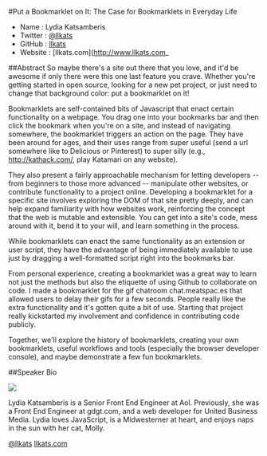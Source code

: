 #Put a Bookmarklet on It: The Case for Bookmarklets in Everyday Life

* Name      : Lydia Katsamberis
* Twitter   : [@llkats](https://twitter.com/llkats)
* GitHub    : [llkats](https://github.com/llkats)
* Website   : [llkats.com](http://www.llkats.com_

##Abstract
So maybe there's a site out there that you love, and it'd be awesome if only there were this one last feature you crave. Whether you're getting started in open source, looking for a new pet project, or just need to change that background color: put a bookmarklet on it!

Bookmarklets are self-contained bits of Javascript that enact certain functionality on a webpage. You drag one into your bookmarks bar and then click the bookmark when you're on a site, and instead of navigating somewhere, the bookmarklet triggers an action on the page. They have been around for ages, and their uses range from super useful (send a url somewhere like to Delicious or Pinterest) to super silly (e.g., http://kathack.com/, play Katamari on any website).

They also present a fairly approachable mechanism for letting developers -- from beginners to those more advanced -- manipulate other websites, or contribute functionality to a project online. Developing a bookmarklet for a specific site involves exploring the DOM of that site pretty deeply, and can help expand familiarity with how websites work, reinforcing the concept that the web is mutable and extensible. You can get into a site's code, mess around with it, bend it to your will, and learn something in the process.

While bookmarklets can enact the same functionality as an extension or user script, they have the advantage of being immediately available to use just by dragging a well-formatted script right into the bookmarks bar.

From personal experience, creating a bookmarklet was a great way to learn not just the methods but also the etiquette of using Github to collaborate on code. I made a bookmarklet for the gif chatroom chat.meatspac.es that allowed users to delay their gifs for a few seconds. People really like the extra functionality and it's gotten quite a bit of use. Starting that project really kickstarted my involvement and confidence in contributing code publicly.

Together, we'll explore the history of bookmarklets, creating your own bookmarklets, useful workflows and tools (especially the browser developer console), and maybe demonstrate a few fun bookmarklets.

##Speaker Bio

![](https://avatars1.githubusercontent.com/u/578156)

Lydia Katsamberis is a Senior Front End Engineer at Aol. Previously, she was a Front End Engineer at gdgt.com, and a web developer for United Business Media. Lydia loves JavaScript, is a Midwesterner at heart, and enjoys naps in the sun with her cat, Molly.

[@llkats](https://twitter.com/llkats)
[llkats.com](http://www.llkats.com)
